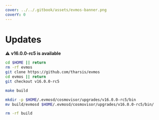 ```yaml
---
cover: ../../.gitbook/assets/evmos-banner.png
coverY: 0
---
```


# Updates

⚠️ **v16.0.0-rc5 is available**

```bash
cd $HOME || return
rm -rf evmos
git clone https://github.com/tharsis/evmos
cd evmos || return
git checkout v16.0.0-rc5

make build

mkdir -p $HOME/.evmosd/cosmovisor/upgrades/v16.0.0-rc5/bin
mv build/evmosd $HOME/.evmosd/cosmovisor/upgrades/v16.0.0-rc5/bin/

rm -rf build
```

